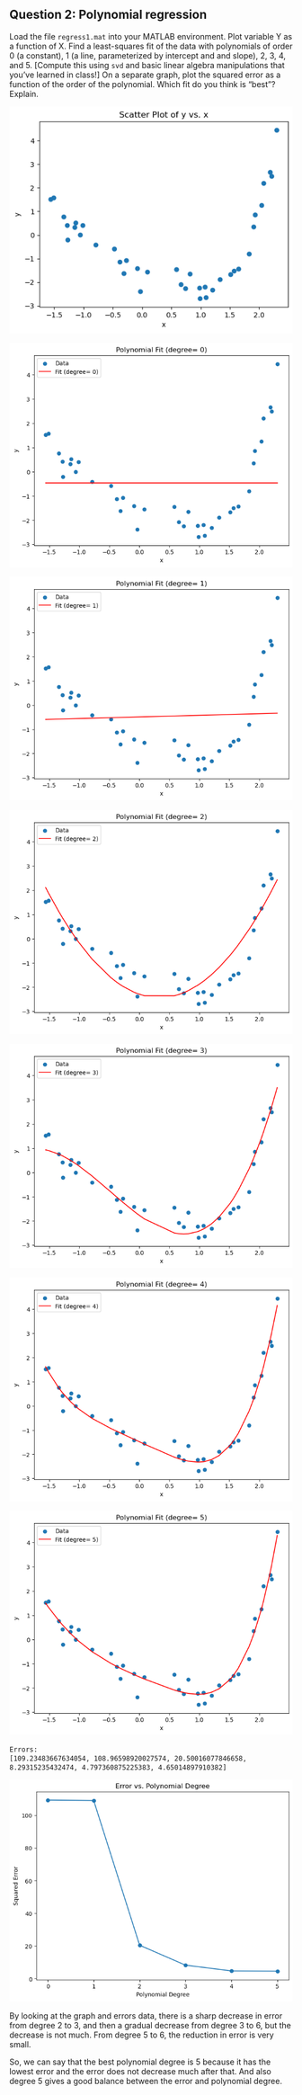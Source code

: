 ## Question 2: Polynomial regression
Load the file ```regress1.mat``` into your MATLAB environment. Plot variable Y as a function of X. Find a least-squares fit of the data with polynomials of order 0 (a constant), 1 (a line, parameterized by intercept and and slope), 2, 3, 4, and 5. [Compute this using ```svd``` and basic linear algebra manipulations that you’ve learned in class!] On a separate graph, plot the squared error as a function of the order of the polynomial. Which fit do you think is “best”? Explain.


    
![png](Question%202%20Polynomial%20regression_files/Question%202%20Polynomial%20regression_2_0.png)
    



    
![png](Question%202%20Polynomial%20regression_files/Question%202%20Polynomial%20regression_4_0.png)
    



    
![png](Question%202%20Polynomial%20regression_files/Question%202%20Polynomial%20regression_4_1.png)
    



    
![png](Question%202%20Polynomial%20regression_files/Question%202%20Polynomial%20regression_4_2.png)
    



    
![png](Question%202%20Polynomial%20regression_files/Question%202%20Polynomial%20regression_4_3.png)
    



    
![png](Question%202%20Polynomial%20regression_files/Question%202%20Polynomial%20regression_4_4.png)
    



    
![png](Question%202%20Polynomial%20regression_files/Question%202%20Polynomial%20regression_4_5.png)
    


    Errors: 
    [109.23483667634054, 108.96598920027574, 20.50016077846658, 8.29315235432474, 4.797360875225383, 4.65014897910382]
    


    
![png](Question%202%20Polynomial%20regression_files/Question%202%20Polynomial%20regression_5_1.png)
    


By looking at the graph and errors data, there is a sharp decrease in error from degree 2 to 3, and then a gradual decrease from degree 3 to 6, but the decrease is not much. From degree 5 to 6, the reduction in error is very small. 

So, we can say that the best polynomial degree is 5 because it has the lowest error and the error does not decrease much after that. And also degree 5 gives a good balance between the error and polynomial degree.
